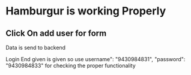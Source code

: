 # Hamburgur is working Properly


## Click On add user for form 
Data is send to backend

Login End given is given so use 
username": "9430984831",
"password": "9430984833"
for checking the proper functionality


